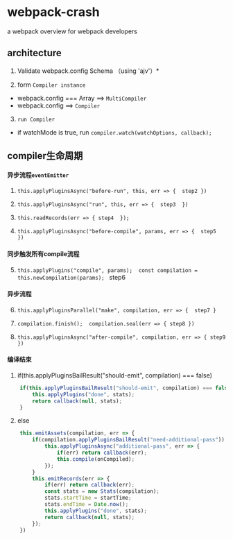 # webpack-crash

a webpack overview for webpack developers


## architecture

1. Validate webpack.config Schema （using 'ajv'）*

2. form `Compiler instance `

- webpack.config === Array   ==> `MultiCompiler`
- webpack.config ==>   `Compiler`

3. `run Compiler`

- if watchMode is true, run `compiler.watch(watchOptions, callback);`



## compiler生命周期

#### 异步流程`eventEmitter`

1.  `this.applyPluginsAsync("before-run", this, err => {  step2 })`

2. `this.applyPluginsAsync("run", this, err => {  step3  })`

3. `this.readRecords(err => { step4  });`

4. `this.applyPluginsAsync("before-compile", params, err => {  step5  })`

#### 同步触发所有compile流程

5. `this.applyPlugins("compile", params);  const compilation = this.newCompilation(params); ` step6

#### 异步流程

6. `this.applyPluginsParallel("make", compilation, err => {  step7 }`

7. `compilation.finish();  compilation.seal(err => { step8 })`

8. `this.applyPluginsAsync("after-compile", compilation, err => { step9 })`

#### 编译结束

1.  if(this.applyPluginsBailResult("should-emit", compilation) === false)
```js
    if(this.applyPluginsBailResult("should-emit", compilation) === false) {
        this.applyPlugins("done", stats);
        return callback(null, stats);
    }
```

2. else
```js
    this.emitAssets(compilation, err => {
        if(compilation.applyPluginsBailResult("need-additional-pass")) {
            this.applyPluginsAsync("additional-pass", err => {
				if(err) return callback(err);
				this.compile(onCompiled);
			});
        }
        this.emitRecords(err => {
			if(err) return callback(err);
			const stats = new Stats(compilation);
			stats.startTime = startTime;
		    stats.endTime = Date.now();
			this.applyPlugins("done", stats);
			return callback(null, stats);
		});
    })
```

